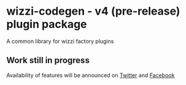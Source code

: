 # wizzi-codegen - v4 (pre-release) plugin package

A common library for wizzi factory plugins

## Work still in progress

Availability of features will be announced
on [Twitter](https://twitter.com/wizziteam) and [Facebook](https://www.facebook.com/wizzifactory)

